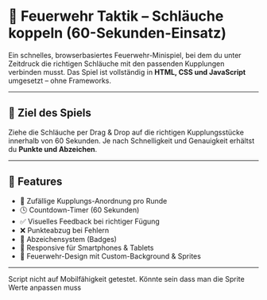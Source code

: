 # 🚒 Feuerwehr Taktik – Schläuche koppeln (60-Sekunden-Einsatz)

Ein schnelles, browserbasiertes Feuerwehr-Minispiel, bei dem du unter Zeitdruck die richtigen Schläuche mit den passenden Kupplungen verbinden musst. Das Spiel ist vollständig in **HTML, CSS und JavaScript** umgesetzt – ohne Frameworks.

---

## 🎯 Ziel des Spiels

Ziehe die Schläuche per Drag & Drop auf die richtigen Kupplungsstücke innerhalb von 60 Sekunden. Je nach Schnelligkeit und Genauigkeit erhältst du **Punkte und Abzeichen**.

---

## 🧩 Features

- 🔁 Zufällige Kupplungs-Anordnung pro Runde
- 🕓 Countdown-Timer (60 Sekunden)
- ✅ Visuelles Feedback bei richtiger Fügung
- ❌ Punkteabzug bei Fehlern
- 🏅 Abzeichensystem (Badges)
- 📱 Responsive für Smartphones & Tablets
- 🎨 Feuerwehr-Design mit Custom-Background & Sprites

---
Script nicht auf Mobilfähigkeit getestet.
Könnte sein dass man die Sprite Werte anpassen muss
